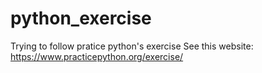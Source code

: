 # python_exercise

Trying to follow pratice python's exercise
See this website:
https://www.practicepython.org/exercise/
